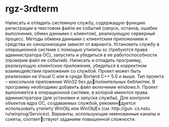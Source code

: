 # rgz-3rdterm
Написать и отладить системную службу, содержащую функцию 
регистрации в текстовом файле ее событий (запуск, останов, ошибки 
выполнения, обмен данными с клиентом), реализующую серверный 
процесс. Методы обмена данными с клиентским приложением и средства их синхронизации зависят от варианта. 
Установить службу в операционной системе с помощью утилиты 
sc (требуются права администратора ОС), запустить и убедиться в ее 
работоспособности (проверив файл ее событий). 
Написать и отладить программу, реализующую клиентское 
приложение, убедиться в корректном взаимодействии приложения со
службой.
Проект может быть реализован на Visual C или в среде Borland
C++ 5.0 и выше. Тип проекта – консольное приложение Win32 без дополнительных библиотек. В программу необходимо добавить файл 
включения windows.h. 
Проект выполняется в операционной системе, в которой имеются
права администратора (для установки и запуска службы). 
Для контроля объектов ядра ОС, создаваемых службой, рекомендуется использовать утилиту WinObj или WinObjEx (см. http://gun. 
cs.nstu. ru/winprog/Services). 
Варианты, использующие именованные каналы и сокеты, соответствуют заданиям повышенной сложности. 
